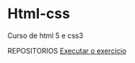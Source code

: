 # Html-css
 Curso de html 5 e css3

 REPOSITORIOS
<a href="https://lopesemanoel.github.io/Html-css/Exercicios/Ex001/index.html"> Executar o exercicio </a>